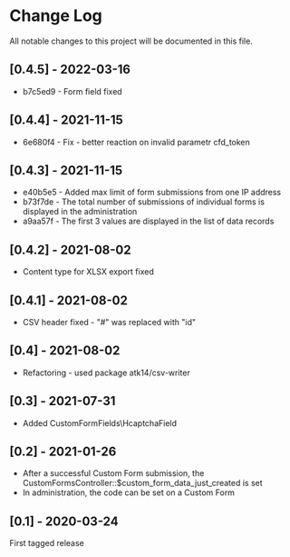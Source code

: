 Change Log
==========

All notable changes to this project will be documented in this file.

## [0.4.5] - 2022-03-16

* b7c5ed9 - Form field fixed

## [0.4.4] - 2021-11-15

* 6e680f4 - Fix - better reaction on invalid parametr cfd_token

## [0.4.3] - 2021-11-15

* e40b5e5 - Added max limit of form submissions from one IP address
* b73f7de - The total number of submissions of individual forms is displayed in the administration
* a9aa57f - The first 3 values are displayed in the list of data records

## [0.4.2] - 2021-08-02

* Content type for XLSX export fixed

## [0.4.1] - 2021-08-02

* CSV header fixed - "#" was replaced with "id"

## [0.4] - 2021-08-02

* Refactoring - used package atk14/csv-writer

## [0.3] - 2021-07-31

* Added CustomFormFields\HcaptchaField

## [0.2] - 2021-01-26

* After a successful Custom Form submission, the CustomFormsController::$custom_form_data_just_created is set
* In administration, the code can be set on a Custom Form

## [0.1] - 2020-03-24

First tagged release
